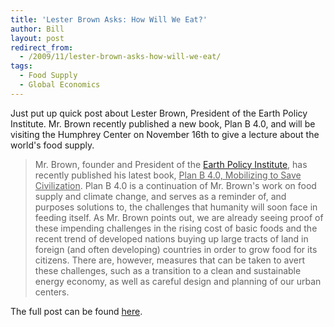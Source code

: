```yaml
---
title: 'Lester Brown Asks: How Will We Eat?'
author: Bill
layout: post
redirect_from:
  - /2009/11/lester-brown-asks-how-will-we-eat/
tags:
  - Food Supply
  - Global Economics
---
```

Just put up quick post about Lester Brown, President of the Earth Policy
Institute. Mr. Brown recently published a new book, Plan B 4.0, and will be
visiting the Humphrey Center on November 16th to give a lecture about the
world's food supply.

> Mr. Brown, founder and President of the [Earth Policy Institute][1], has
> recently published his latest book, <span style="text-decoration: underline;">
> Plan B 4.0, Mobilizing to Save Civilization</span>. Plan B 4.0 is a
> continuation of Mr. Brown's work on food supply and climate change, and
> serves as a reminder of, and purposes solutions to, the challenges that
> humanity will soon face in feeding itself. As Mr. Brown points out, we are
> already seeing proof of these impending challenges in the rising cost of
> basic foods and the recent trend of developed nations buying up large tracts
> of land in foreign (and often developing) countries in order to grow food for
> its citizens. There are, however, measures that can be taken to avert these
> challenges, such as a transition to a clean and sustainable energy economy,
> as well as careful design and planning of our urban centers.

The full post can be found [here][2].

 [1]: http://www.earth-policy.org/
 [2]: http://blog.lib.umn.edu/cstpp/policycatalyst/2009/11/lester_brown_asks_how_will_we.php
